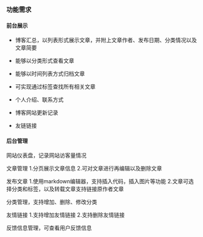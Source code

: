 ### 功能需求

#### 前台展示

- 博客汇总，以列表形式展示文章，并附上文章作者、发布日期、分类情况以及文章简要

- 能够以分类形式查看文章

- 能够以时间列表方式归档文章

- 可实现通过标签查找所有相关文章

- 个人介绍、联系方式

- 博客网站更新记录

- 友链链接

  

#### 后台管理

网站仪表盘，记录网站访客量情况

文章管理
1.分页展示文章信息
2.可对文章进行再编辑以及删除文章

发布文章
1.使用markdown编辑器，支持插入代码，插入图片等功能
2.文章可选择分类和标签，以及转载文章支持链接原作者文章

分类管理，支持增加、删除、修改分类

友情链接
1.支持增加友情链接
2.支持删除友情链接

反馈信息管理，可查看用户反馈信息
